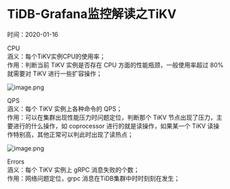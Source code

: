 # TiDB-Grafana监控解读之TiKV
时间：2020-01-16


CPU  
涵义：每个TiKV实例CPU的使用率；    
作用：判断当前 TiKV 实例是否存在 CPU 方面的性能瓶颈，一般使用率超过 80% 就需要对 TiKV 进行一些扩容操作；  

![image.png](http://cdn.lifemini.cn/dbblog/20210115/c97ca1e51a8840c9b32b25eb418ea4f1.png)


QPS  
涵义：每个 TiKV 实例上各种命令的 QPS；    
作用：可以在集群出现性能压力时问题定位，判断那个 TiKV 节点出现了压力，主要进行的什么操作，如 coprocessor 进行的就是读操作，如果某一个 TiKV 读操作特别高，其他正常可以判此时出现了读热点；    

![image.png](http://cdn.lifemini.cn/dbblog/20210115/520f715a5a5f40028bcb4b4c6f317bb4.png)



Errors  
涵义：每个 TiKV 实例上 gRPC 消息失败的个数；         
作用：网络问题定位，grpc 消息在TiDB集群中时时刻刻在发生；      



